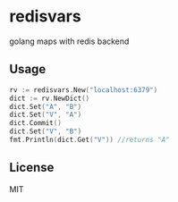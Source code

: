 # redisvars
golang maps with redis backend

## Usage
```go
rv := redisvars.New("localhost:6379")
dict := rv.NewDict()
dict.Set("A", "B")
dict.Set("V", "A")
dict.Commit()
dict.Set("V", "B")
fmt.Println(dict.Get("V")) //returns "A"
```

## License
MIT